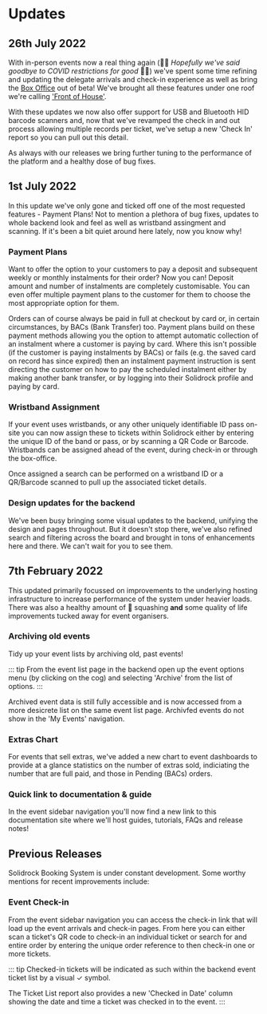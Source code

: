 # Updates

## 26th July 2022

With in-person events now a real thing again (🙏🏻 *Hopefully we've said goodbye to COVID restrictions for good* 🙏🏻) we've spent some time refining and updating the delegate arrivals and check-in experience as well as bring the [Box Office](/guide/front-of-house/box-office) out of beta! We've brought all these features under one roof we're calling ['Front of House'](/guide/front-of-house).

With these updates we now also offer support for USB and Bluetooth HID barcode scanners and, now that we've revamped the check in and out process allowing multiple records per ticket, we've setup a new 'Check In' report so you can pull out this detail.

As always with our releases we bring further tuning to the performance of the platform and a healthy dose of bug fixes.

## 1st July 2022

In this update we've only gone and ticked off one of the most requested features - Payment Plans! Not to mention a plethora of bug fixes, updates to whole backend look and feel as well as wristband assingment and scanning. If it's been a bit quiet around here lately, now you know why!

### Payment Plans

Want to offer the option to your customers to pay a deposit and subsequent weekly or monthly instalments for their order? Now you can! Deposit amount and number of instalments are completely customisable. You can even offer multiple payment plans to the customer for them to choose the most appropriate option for them.

Orders can of course always be paid in full at checkout by card or, in certain circumstances, by BACs (Bank Transfer) too. Payment plans build on these payment methods allowing you the option to attempt automatic collection of an instalment where a customer is paying by card. Where this isn't possible (if the customer is paying instalments by BACs) or fails (e.g. the saved card on record has since expired) then an instalment payment instruction is sent directing the customer on how to pay the scheduled instalment either by making another bank transfer, or by logging into their Solidrock profile and paying by card.

### Wristband Assignment

If your event uses wristbands, or any other uniquely identifiable ID pass on-site you can now assign these to tickets within Solidrock either by entering the unique ID of the band or pass, or by scanning a QR Code or Barcode. Wristbands can be assigned ahead of the event, during check-in or through the box-office.

Once assigned a search can be performed on a wristband ID or a QR/Barcode scanned to pull up the associated ticket details. 

### Design updates for the backend

We've been busy bringing some visual updates to the backend, unifying the design and pages throughout. But it doesn't stop there, we've also refined search and filtering across the board and brought in tons of enhancements here and there. We can't wait for you to see them.


## 7th February 2022

This updated primarily focussed on improvements to the underlying hosting infrastructure to increase performance of the system under heavier loads. There was also a healthy amount of 🐛  squashing **and** some quality of life improvements tucked away for event organisers.

### Archiving old events

Tidy up your event lists by archiving old, past events!

::: tip
From the event list page in the backend open up the event options menu (by clicking on the cog) and selecting 'Archive' from the list of options.
:::

Archived event data is still fully accessible and is now accessed from a more desicrete list on the same event list page. Archivfed events do not show in the 'My Events' navigation.

### Extras Chart

For events that sell extras, we've added a new chart to event dashboards to provide at a glance statistics on the number of extras sold, indiciating the number that are full paid, and those in Pending (BACs) orders.

### Quick link to documentation & guide

In the event sidebar navigation you'll now find a new link to this documentation site where we'll host guides, tutorials, FAQs and release notes!

## Previous Releases

Solidrock Booking System is under constant development. Some worthy mentions for recent improvements include:

### Event Check-in

From the event sidebar navigation you can access the check-in link that will load up the event arrivals and check-in pages. From here you can either scan a ticket's QR code to check-in an individual ticket or search for and entire order by entering the unique order reference to then check-in one or more tickets.

::: tip
Checked-in tickets will be indicated as such within the backend event ticket list by a visual &check; symbol.

The Ticket List report also provides a new 'Checked in Date' column showing the date and time a ticket was checked in to the event.
:::
